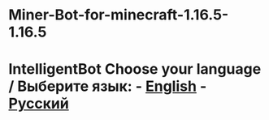 # Miner-Bot-for-minecraft-1.16.5-1.16.5
# IntelligentBot  Choose your language / Выберите язык:  - [English](README_en.md) - [Русский](README_ru.md)
